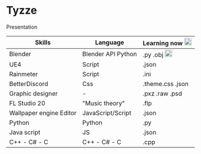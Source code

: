 # Tyzze
Presentation





| Skills                           | Language            | Learning now <img src="https://pres.sec.gouv.sn/pres/resources/pres/images/spinner.gif" width="20" height="20">   |  
| -------------------------------- | ------------------- | ---------------  |
| Blender                          | Blender API Python  | .py .obj <img src="https://pres.sec.gouv.sn/pres/resources/pres/images/spinner.gif" width="20" height="20">   |
| UE4                              | Script              | .json            |
| Rainmeter                        | Script              | .ini             |
| BetterDiscord                    | Css                 | .theme.css .json |
| Graphic designer                 |          -          | .pxz .raw .psd   |
| FL Studio 20                     |   "Music theory"    | .flp             |
| Wallpaper engine Editor          | JavaScript/Script   | .json            | 
| Python                           | Python              | .py              | 
| Java script                      | JS                  | .json            |
| C++ - C# - C                     | C++ - C# - C        | .cpp             |
